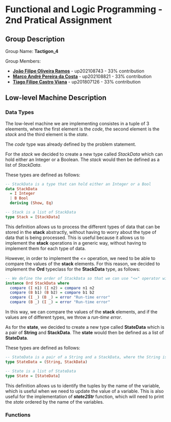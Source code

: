 # Functional and Logic Programming - 2nd Pratical Assignment
## Group Description
Group Name: **Tactigon_4**

Group Members:
- **[João Filipe Oliveira Ramos](https://github.com/11Ramos11)** - up202108743 - 33% contribution
- **[Marco André Pereira da Costa](https://github.com/SpardaMarco)** - up202108821 - 33% contribution
- **[Tiago Filipe Castro Viana](https://github.com/tiagofcviana)** - up201807126 - 33% contribution

## Low-level Machine Description

### Data Types
The low-level machine we are implementing consistes in a tuple of 3 eleements, where the first element is the *code*, the second element is the *stack* and the third element is the *state*.

The *code* type was already defined by the problem statement. 

For the *stack* we decided to create a new type called *StackData* which can hold either an Integer or a Boolean. The *stack* would then be defined as a list of *StackData*.

These types are defined as follows:

```haskell
-- StackData is a type that can hold either an Integer or a Bool
data StackData
  = I Integer
  | B Bool
  deriving (Show, Eq)

-- Stack is a list of StackData
type Stack = [StackData]
```

This definition allows us to process the different types of data that can be stored in the **stack** abstractly, without having to worry about the type of data that is being processed. This is useful because it allows us to implement the **stack** operations in a generic way, without having to implement them for each type of data.

However, in order to implement the *<=* operation, we need to be able to compare the values of the **stack** elements. For this reason, we decided to implement the **Ord** typeclass for the **StackData** type, as follows:

```haskell
-- We define the order of StackData so that we can use "<=" operator with StackData
instance Ord StackData where
  compare (I n1) (I n2) = compare n1 n2
  compare (B b1) (B b2) = compare b1 b2
  compare (I _) (B _) = error "Run-time error"
  compare (B _) (I _) = error "Run-time error"
```

In this way, we can compare the values of the **stack** elements, and if the values are of different types, we throw a *run-time error*.

As for the **state**, we decided to create a new type called **StateData** which is a pair of **String** and **StackData**. The **state** would then be defined as a list of **StateData**.

These types are defined as follows:

```haskell
-- StateData is a pair of a String and a StackData, where the String is the name of a variable and the StackData is its value
type StateData = (String, StackData)

-- State is a list of StateData
type State = [StateData]
```

This definition allows us to identify the tuples by the name of the variable, which is useful when we need to update the value of a variable. This is also useful for the implementation of ***state2Str*** function, which will need to print the *state* ordered by the name of the variables.

### Functions

